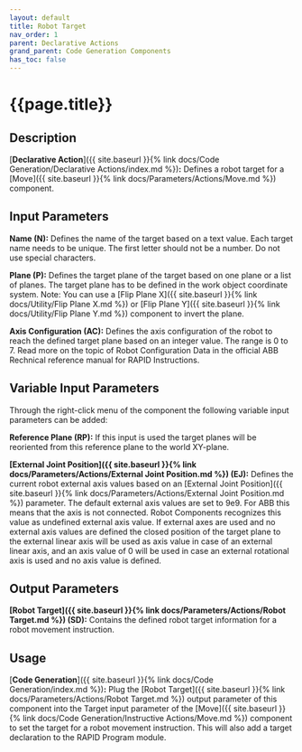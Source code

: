 ```yaml
---
layout: default
title: Robot Target
nav_order: 1
parent: Declarative Actions
grand_parent: Code Generation Components
has_toc: false
---
```


# **{{page.title}}**

## **Description**

[**Declarative Action**]({{ site.baseurl }}{% link docs/Code Generation/Declarative Actions/index.md %})**:** Defines a robot target for a [Move]({{ site.baseurl }}{% link docs/Parameters/Actions/Move.md %}) component. 

## **Input Parameters**

**Name (N):**  Defines the name of the target based on a text value. Each target name needs to be unique. The first letter should not be a number. Do not use special characters.

**Plane (P):** Defines the target plane of the target based on one plane or a list of planes. The target plane has to be defined in the work object coordinate system. Note: You can use a [Flip Plane X]({{ site.baseurl }}{% link docs/Utility/Flip Plane X.md %}) or [Flip Plane Y]({{ site.baseurl }}{% link docs/Utility/Flip Plane Y.md %}) component to invert the plane.

**Axis Configuration (AC):** Defines the axis configuration of the robot to reach the defined target plane based on an integer value. The range is 0 to 7. Read more on the topic of Robot Configuration Data in the official ABB Rechnical reference manual for RAPID Instructions.

## **Variable Input Parameters**

Through the right-click menu of the component the following variable input parameters can be added:

**Reference Plane (RP):** If this input is used the target planes will be reoriented from this reference plane to the world XY-plane.

**[External Joint Position]({{ site.baseurl }}{% link docs/Parameters/Actions/External Joint Position.md %}) (EJ):** Defines the current robot external axis values based on an [External Joint Position]({{ site.baseurl }}{% link docs/Parameters/Actions/External Joint Position.md %}) parameter. The default external axis values are set to 9e9. For ABB this means that the axis is not connected. Robot Components recognizes this value as undefined external axis value. If external axes are used and no external axis values are defined the closed position of the target plane to the external linear axis will be used as axis value in case of an external linear axis, and an axis value of 0 will be used in case an external rotational axis is used and no axis value is defined.

## **Output Parameters**

**[Robot Target]({{ site.baseurl }}{% link docs/Parameters/Actions/Robot Target.md %}) (SD):** Contains the defined robot target information for a robot movement instruction.

## **Usage**

[**Code Generation**]({{ site.baseurl }}{% link docs/Code Generation/index.md %})**:** Plug the [Robot Target]({{ site.baseurl }}{% link docs/Parameters/Actions/Robot Target.md %}) output parameter of this component into the Target input parameter of the [Move]({{ site.baseurl }}{% link docs/Code Generation/Instructive Actions/Move.md %}) component to set the target for a robot movement instruction. This will also add a target declaration to the RAPID Program module.
